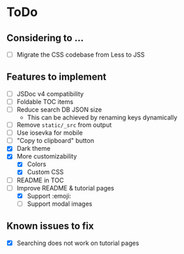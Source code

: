 # ToDo

## Considering to ...
- [ ] Migrate the CSS codebase from Less to JSS

## Features to implement
- [ ] JSDoc v4 compatibility
- [ ] Foldable TOC items
- [ ] Reduce search DB JSON size
  - This can be achieved by renaming keys dynamically 
- [ ] Remove `static/_src` from output
- [ ] Use iosevka for mobile
- [ ] "Copy to clipboard" button
- [x] Dark theme
- [x] More customizability
  - [x] Colors
  - [x] Custom CSS
- [ ] README in TOC
- [ ] Improve README & tutorial pages
  - [x] Support :emoji:
  - [ ] Support modal images

## Known issues to fix
- [x] Searching does not work on tutorial pages
